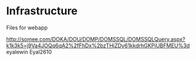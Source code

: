 # Infrastructure
Files for webapp


http://somee.com/DOKA/DOU/DOMP/DOMSSQL/DOMSSQLQuery.aspx?k1k3k5=j9Va4JOQq6qA2%2fFhDx%2bzTHjZDy61kkdrhGKPiUBFMEU%3d
 eyalewin
 Eyal2610
